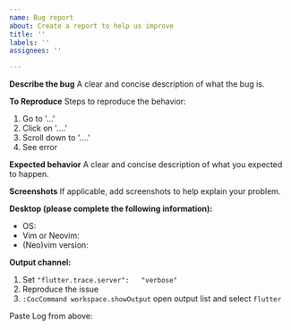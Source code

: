 ```yaml
---
name: Bug report
about: Create a report to help us improve
title: ''
labels: ''
assignees: ''

---
```


<!-- Before reporting: search existing issues  -->
<!-- Note: please submit necessary information otherwise it maybe closed  -->

**Describe the bug**
A clear and concise description of what the bug is.

**To Reproduce**
Steps to reproduce the behavior:
1. Go to '...'
2. Click on '....'
3. Scroll down to '....'
4. See error

**Expected behavior**
A clear and concise description of what you expected to happen.

**Screenshots**
If applicable, add screenshots to help explain your problem.

**Desktop (please complete the following information):**
 - OS: 
 - Vim or Neovim:
 - (Neo)vim version:

**Output channel:**

1. Set `"flutter.trace.server":   "verbose"`
2. Reproduce the issue
3. `:CocCommand workspace.showOutput` open output list and select `flutter`

Paste Log from above:

```
```
